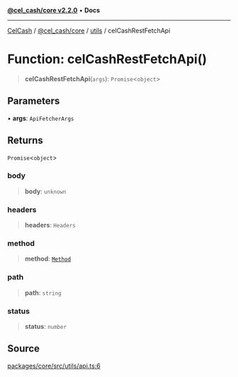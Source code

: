 [**@cel_cash/core v2.2.0**](../../README.md) • **Docs**

***

[CelCash](../../../../packages.md) / [@cel\_cash/core](../../README.md) / [utils](../README.md) / celCashRestFetchApi

# Function: celCashRestFetchApi()

> **celCashRestFetchApi**(`args`): `Promise`\<`object`\>

## Parameters

• **args**: `ApiFetcherArgs`

## Returns

`Promise`\<`object`\>

### body

> **body**: `unknown`

### headers

> **headers**: `Headers`

### method

> **method**: [`Method`](https://pyxlab.github.io/celcash/@cel_cash/core/index)

### path

> **path**: `string`

### status

> **status**: `number`

## Source

[packages/core/src/utils/api.ts:6](https://github.com/Pyxlab/celcash/blob/f7cdc752c29f8a0dcef033e212602412d2050afc/packages/core/src/utils/api.ts#L6)
